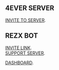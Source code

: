 ## 4EVER SERVER
[INVITE TO SERVER](https://discord.gg/grSDPsz).

## REZX BOT
[INVITE LINK](https://discord.com/oauth2/authorize?client_id=695590510558969857&permissions=805861566&scope=bot).    
[SUPPORT SERVER](https://discord.com/invite/RcCP4hFaFR).

[DASHBOARD](http://rezx.xyz).
